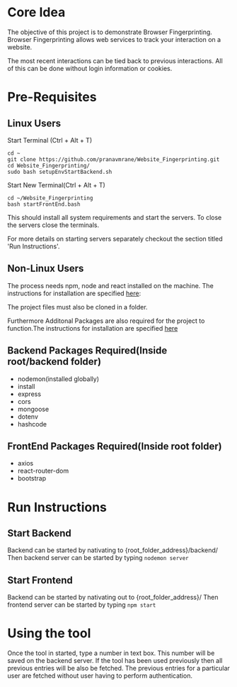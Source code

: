 # Core Idea

The objective of this project is to demonstrate Browser Fingerprinting. Browser Fingerprinting allows web services to track your interaction on a website.

The most recent interactions can be tied back to previous interactions. All of this can be done without login information or cookies.

# Pre-Requisites

## Linux Users

Start Terminal (Ctrl + Alt + T)

```
cd ~
git clone https://github.com/pranavmrane/Website_Fingerprinting.git
cd Website_Fingerprinting/
sudo bash setupEnvStartBackend.sh
```

Start New Terminal(Ctrl + Alt + T)

```
cd ~/Website_Fingerprinting
bash startFrontEnd.bash
```

This should install all system requirements and start the servers. To close the servers close the terminals.

For more details on starting servers separately checkout the section titled 'Run Instructions'.

## Non-Linux Users

The process needs npm, node and react installed on the machine. The instructions for installation are specified [here](https://nodejs.org/en/):

The project files must also be cloned in a folder.

Furthermore Additonal Packages are also required for the project to function.The instructions for installation are specified [here](https://www.tutorialsteacher.com/nodejs/what-is-node-package-manager)

## Backend Packages Required(Inside root/backend folder)

- nodemon(installed globally)
- install
- express
- cors
- mongoose
- dotenv
- hashcode

## FrontEnd Packages Required(Inside root folder)

- axios
- react-router-dom
- bootstrap

# Run Instructions

## Start Backend

Backend can be started by nativating to {root_folder_address}/backend/
Then backend server can be started by typing `nodemon server`

## Start Frontend

Backend can be started by nativating out to {root_folder_address}/
Then frontend server can be started by typing `npm start`

# Using the tool

Once the tool in started, type a number in text box.
This number will be saved on the backend server.
If the tool has been used previously then all previous entries will be also be fetched.
The previous entries for a particular user are fetched without user having to perform authentication.
